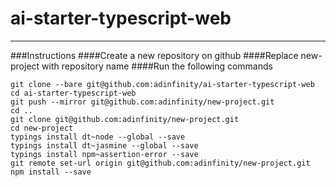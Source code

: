 # ai-starter-typescript-web
* * *

###Instructions
####Create a new repository on github
####Replace new-project with repository name
####Run the following commands

    git clone --bare git@github.com:adinfinity/ai-starter-typescript-web
    cd ai-starter-typescript-web
    git push --mirror git@github.com:adinfinity/new-project.git
    cd ..
    git clone git@github.com:adinfinity/new-project.git
    cd new-project
    typings install dt~node --global --save
    typings install dt~jasmine --global --save
    typings install npm~assertion-error --save
    git remote set-url origin git@github.com:adinfinity/new-project.git
    npm install --save